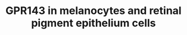 ---
annotations:
- id: PW:0000013
  parent: disease pathway
  type: Pathway Ontology
  value: disease pathway
- id: CL:0002586
  parent: animal cell
  type: Cell Type Ontology
  value: retinal pigment epithelial cell
- id: DOID:0050633
  type: Disease Ontology
  value: ocular albinism
- id: CL:0000148
  parent: native cell
  type: Cell Type Ontology
  value: melanocyte
authors:
- Victor Marx
- Fehrhart
- Egonw
- Marvin M2
- Eweitz
- Mkutmon
- Ddigles
citedin: ''
communities: []
description: A disease model demonstrating the potential place of the GPR143 gene
  in the pathogenesis of ocular albinism type 1. The latter shows the interactions
  between GPR143 and the different genes responsible for melanogenesis as well as
  growth factors such as SERPINF1 and VEGF in melanocytes or the retinal pigment epithelium.
last-edited: 2025-07-05
ndex: 795dfd8b-5c73-11ec-b3be-0ac135e8bacf
organisms:
- Homo sapiens
redirect_from:
- /index.php/Pathway:WP4941
- /instance/WP4941
- /instance/WP4941_r139770
revision: r139770
schema-jsonld:
- '@context': https://schema.org/
  '@id': https://wikipathways.github.io/pathways/WP4941.html
  '@type': Dataset
  creator:
    '@type': Organization
    name: WikiPathways
  description: A disease model demonstrating the potential place of the GPR143 gene
    in the pathogenesis of ocular albinism type 1. The latter shows the interactions
    between GPR143 and the different genes responsible for melanogenesis as well as
    growth factors such as SERPINF1 and VEGF in melanocytes or the retinal pigment
    epithelium.
  keywords:
  - ADCY2
  - ADCY4
  - ADCY9
  - ARRB1
  - ARRB2
  - ASIP
  - ATP
  - CREB1
  - Ca2+
  - DAG
  - DCT
  - DHI
  - DHICA
  - DQ
  - Dopachrome
  - Dopamine
  - GNA15
  - GNAQ
  - GNAS
  - GPR143
  - IP3
  - IQ
  - ITPR1
  - L-DOPA
  - L-tyrosine
  - MART-1
  - MC1R
  - MITF
  - MLANA
  - PLCB1
  - PLCB2
  - PLCB3
  - PLCB4
  - PMEL
  - POMC
  - PPi
  - PRKACA
  - PRKACB
  - PRKACG
  - PRKCB
  - SERPINF1
  - TYR
  - TYRP1
  - VEGFA
  - cAMP
  license: CC0
  name: GPR143 in melanocytes and retinal pigment epithelium cells
seo: CreativeWork
title: GPR143 in melanocytes and retinal pigment epithelium cells
wpid: WP4941
---